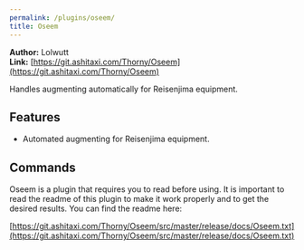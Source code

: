 ```yaml
---
permalink: /plugins/oseem/
title: Oseem
---
```


**Author:** Lolwutt<br/>
**Link:** [https://git.ashitaxi.com/Thorny/Oseem](https://git.ashitaxi.com/Thorny/Oseem)

Handles augmenting automatically for Reisenjima equipment.

## Features

  * Automated augmenting for Reisenjima equipment.

## Commands

Oseem is a plugin that requires you to read before using. It is important to read the readme of this plugin to make it work properly and to get the desired results. You can find the readme here:

[https://git.ashitaxi.com/Thorny/Oseem/src/master/release/docs/Oseem.txt](https://git.ashitaxi.com/Thorny/Oseem/src/master/release/docs/Oseem.txt)
